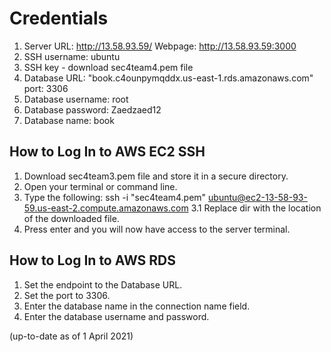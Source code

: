 # Credentials

1. Server URL: http://13.58.93.59/ Webpage: http://13.58.93.59:3000
2. SSH username: ubuntu
3. SSH key - download sec4team4.pem file
4. Database URL: "book.c4ounpymqddx.us-east-1.rds.amazonaws.com" port: 3306
5. Database username: root
6. Database password: Zaedzaed12
7. Database name: book

## How to Log In to AWS EC2 SSH
1. Download sec4team3.pem file and store it in a secure directory.
2. Open your terminal or command line.
3. Type the following: ssh -i "sec4team4.pem" ubuntu@ec2-13-58-93-59.us-east-2.compute.amazonaws.com
3.1 Replace dir with the location of the downloaded file.
4. Press enter and you will now have access to the server terminal.

## How to Log In to AWS RDS
1. Set the endpoint to the Database URL.
2. Set the port to 3306.
3. Enter the database name in the connection name field.
4. Enter the database username and password.


(up-to-date as of 1 April 2021)
